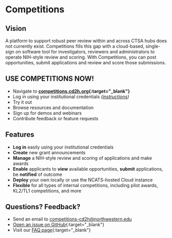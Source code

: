 # Competitions

## Vision

A platform to support robust peer review within and across CTSA hubs does not currently exist. Competitions fills this gap with a cloud-based, single-sign on software tool for investigators, reviewers and administrators to operate NIH-style review and scoring. With Competitions, you can post opportunities, submit applications and review and score those submissions.

## USE COMPETITIONS NOW!

* Navigate to **[competitions.cd2h.org](https://competitions.cd2h.org){:target="_blank"}**
* Log in using your institutional credentials _([instructions](howto_login.html))_
* Try it out 
* Browse resources and documentation
* Sign up for demos and webinars 
* Contribute feedback or feature requests

## Features

* __Log in__ easily using your institutional credentials
* __Create__ new grant announcements
* __Manage__ a NIH-style review and scoring of applications and make awards
* __Enable__ applicants to __view__ available opportunities, __submit__ applications, be __notified__ of outcome
* __Deploy__ your own locally or use the NCATS-hosted Cloud instance
* __Flexible__ for all types of internal competitions, including pilot awards, KL2/TL1 competitions, and more

## Questions? Feedback?

* Send an email to <competitions-cd2h@northwestern.edu> 
* [Open an issue on GitHub](https://github.com/data2health/competitions-project/issues){:target="_blank"}
* Visit our [FAQ page](faq.html){:target="_blank"}
